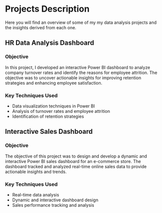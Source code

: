 # Projects Description

Here you will find an overview of some of my my data analysis projects and the insights derived from each one. 

## HR Data Analysis Dashboard

### Objective
In this project, I developed an interactive Power BI dashboard to analyze company turnover rates and identify the reasons for employee attrition. The objective was to uncover actionable insights for improving retention strategies and enhancing employee satisfaction.

### Key Techniques Used
- Data visualization techniques in Power BI
- Analysis of turnover rates and employee attrition
- Identification of retention strategies

## Interactive Sales Dashboard

### Objective
The objective of this project was to design and develop a dynamic and interactive Power BI sales dashboard for an e-commerce store. The dashboard tracked and analyzed real-time online sales data to provide actionable insights and trends.

### Key Techniques Used
- Real-time data analysis
- Dynamic and interactive dashboard design
- Sales performance tracking and analysis
